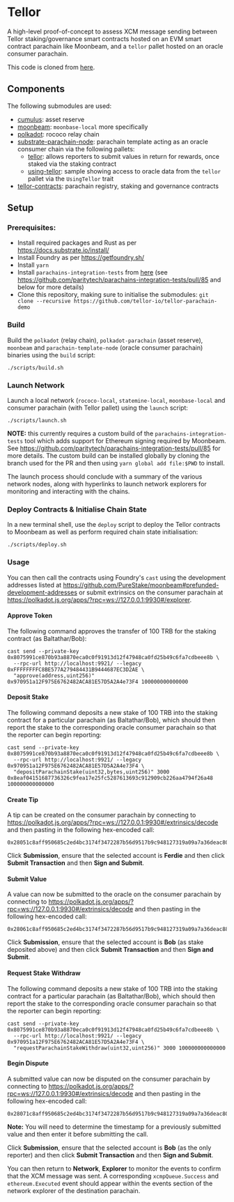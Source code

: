 # Tellor
A high-level proof-of-concept to assess XCM message sending between Tellor staking/governance smart contracts hosted on an 
EVM smart contract parachain like Moonbeam, and a `tellor` pallet hosted on an oracle consumer parachain.

This code is cloned from [here](https://github.com/evilrobot-01/tellor).

## Components
The following submodules are used:
- [cumulus](./cumulus): asset reserve
- [moonbeam](./moonbeam): `moonbase-local` more specifically
- [polkadot](./polkadot): rococo relay chain
- [substrate-parachain-node](./substrate-parachain-node): parachain template acting as an oracle consumer chain via the following pallets:
  - [tellor](https://github.com/tellor-io/tellor-pallet): allows reporters to submit values in return for rewards, once staked via the staking contract
  - [using-tellor](https://github.com/tellor-io/using-tellor-pallet): sample showing access to oracle data from the `tellor` pallet via the `UsingTellor` trait
- [tellor-contracts](./tellor-contracts): parachain registry, staking and governance contracts

## Setup

### Prerequisites:
- Install required packages and Rust as per https://docs.substrate.io/install/
- Install Foundry as per https://getfoundry.sh/
- Install `yarn`
- Install `parachains-integration-tests` from [here](https://github.com/paritytech/parachains-integration-tests/tree/frank/additional-keypair-types) (see https://github.com/paritytech/parachains-integration-tests/pull/85 and below for more details)
- Clone this repository, making sure to initialise the submodules: `git clone --recursive https://github.com/tellor-io/tellor-parachain-demo`

### Build
Build the `polkadot` (relay chain), `polkadot-parachain` (asset reserve), `moonbeam` and `parachain-template-node` (oracle consumer parachain) binaries using the `build` script:
  ```
  ./scripts/build.sh
  ```
### Launch Network
Launch a local network (`rococo-local`, `statemine-local`, `moonbase-local` and consumer parachain (with Tellor pallet) using the `launch` script:
```
./scripts/launch.sh
``` 
**NOTE:** this currently requires a custom build of the `parachains-integration-tests` tool which adds support for Ethereum signing required by Moonbeam. 
See https://github.com/paritytech/parachains-integration-tests/pull/85 for more details. The custom build can be installed globally by cloning the branch used for the PR and then using `yarn global add file:$PWD` to install.

The launch process should conclude with a summary of the various network nodes, along with hyperlinks to launch network explorers for monitoring and interacting with the chains.

### Deploy Contracts & Initialise Chain State
In a new terminal shell, use the `deploy` script to deploy the Tellor contracts to Moonbeam as well as perform required chain state initialisation:
```
./scripts/deploy.sh
```

### Usage
You can then call the contracts using Foundry's `cast` using the development addresses listed at https://github.com/PureStake/moonbeam#prefunded-development-addresses or submit extrinsics on the consumer parachain at https://polkadot.js.org/apps/?rpc=ws://127.0.0.1:9930#/explorer.

#### Approve Token
The following command approves the transfer of 100 TRB for the staking contract (as Baltathar/Bob):
```shell
cast send --private-key 0x8075991ce870b93a8870eca0c0f91913d12f47948ca0fd25b49c6fa7cdbeee8b \
  --rpc-url http://localhost:9921/ --legacy 0xFFFFFFFFC8BE577A279484431B9444687EC3D2AE \
  "approve(address,uint256)" 0x970951a12F975E6762482ACA81E57D5A2A4e73F4 100000000000000
```

#### Deposit Stake
The following command deposits a new stake of 100 TRB into the staking contract for a particular parachain (as Baltathar/Bob), which should then report the stake to the corresponding oracle consumer parachain so that the reporter can begin reporting:
```shell
cast send --private-key 0x8075991ce870b93a8870eca0c0f91913d12f47948ca0fd25b49c6fa7cdbeee8b \
  --rpc-url http://localhost:9921/ --legacy 0x970951a12F975E6762482ACA81E57D5A2A4e73F4 \
  "depositParachainStake(uint32,bytes,uint256)" 3000 0x8eaf04151687736326c9fea17e25fc5287613693c912909cb226aa4794f26a48 100000000000000
```

#### Create Tip
A tip can be created on the consumer parachain by connecting to https://polkadot.js.org/apps/?rpc=ws://127.0.0.1:9930#/extrinsics/decode and then pasting in the following hex-encoded call:
```
0x28051c8aff950685c2ed4bc3174f3472287b56d9517b9c948127319a09a7a36deac80010a5d4e800000000000000000000001468656c6c6f
```

Click **Submission**, ensure that the selected account is **Ferdie** and then click **Submit Transaction** and then **Sign and Submit**.

#### Submit Value
A value can now be submitted to the oracle on the consumer parachain by connecting to https://polkadot.js.org/apps/?rpc=ws://127.0.0.1:9930#/extrinsics/decode and then pasting in the following hex-encoded call:
```
0x28061c8aff950685c2ed4bc3174f3472287b56d9517b9c948127319a09a7a36deac88081afeeaff0ed5cee7d05a21078399c2f56226b0cd5657062500cef4c4e736f85000000000000000000000000000000001468656c6c6f
```

Click **Submission**, ensure that the selected account is **Bob** (as stake deposited above) and then click **Submit Transaction** and then **Sign and Submit**.

#### Request Stake Withdraw
The following command deposits a new stake of 100 TRB into the staking contract for a particular parachain (as Baltathar/Bob), which should then report the stake to the corresponding oracle consumer parachain so that the reporter can begin reporting:
```shell
cast send --private-key 0x8075991ce870b93a8870eca0c0f91913d12f47948ca0fd25b49c6fa7cdbeee8b \
  --rpc-url http://localhost:9921/ --legacy 0x970951a12F975E6762482ACA81E57D5A2A4e73F4 \
  "requestParachainStakeWithdraw(uint32,uint256)" 3000 100000000000000
```

#### Begin Dispute
A submitted value can now be disputed on the consumer parachain by connecting to https://polkadot.js.org/apps/?rpc=ws://127.0.0.1:9930#/extrinsics/decode and then pasting in the following hex-encoded call:
```
0x28071c8aff950685c2ed4bc3174f3472287b56d9517b9c948127319a09a7a36deac80000000000000000
```

**Note:** You will need to determine the timestamp for a previously submitted value and then enter it before submitting the call.

Click **Submission**, ensure that the selected account is **Bob** (as the only reporter) and then click **Submit Transaction** and then **Sign and Submit**.

You can then return to **Network**, **Explorer** to monitor the events to confirm that the XCM message was sent.
A corresponding `xcmpQueue.Success` and `ethereum.Executed` event should appear within the events section of the network explorer of the destination parachain.

<!--
## Overview
The following sections summarise the options available when sending XCM messages from each direction (smart contracts <> pallet).

### Remote Execution
As described at https://docs.moonbeam.network/builders/xcm/xcm-transactor, remote execution via the `XCM-Transactor`
pallet allows smart contracts to send XCM messages via Solidity precompiles (which effectively wrap the pallet extrinsics).

The following options for remote execution are available:
- `transactThroughDerivative`: transact through an address derived from the source chain's sovereign account in the destination chain, using fees based on an asset (`CurrencyId`) registered with the local `asset_manager` pallet
  - Transactions are dispatched from a derivative account of the sovereign account on the destination chain
  - Requires pre-registration by `DerivativeAddressRegistrationOrigin` (Root), which maps an 'owner' address on the source chain to a derivative 'index' (or key), which in turn maps to a sovereign derivative account of the parachain sovereign account on destination chain
  - Fees may be set as `SelfReserve`, `ForeignAsset` or `LocalAssetReserve`, where caller must hold tokens _locally_ of the type specified
  - Deducts and burns amount of fees for remote execution from caller _before_ sending
  - Resulting XCM message includes instruction to withdraw corresponding execution fees from parachain sovereign account on destination chain for execution payment
  - requires `pallet-utility` and paid XCM message execution (`WithdrawAsset`,`BuyExecution`,`Transact`) to be allowed on the destination chain
  - Requires Moonbeam to have native token of oracle consumer parachain registered locally and tokens bridged across to pay for fees
- `transactThroughDerivativeMultilocation`: as above, but using fees based on a multilocation rather than `CurrencyId`
- `transactThroughSignedMultilocation`: transact through XCM via signed origins, using fees based on a multilocation
  - Transact through an account derived from the multilocation representing the signed user making the call
  - `DescendOrigin` is the first instruction of resulting XCM message, ensuring fee payment and dispatch from some derivative account on the destination chain
  - No token is burnt before sending the message. The caller must ensure the destination is able to understand the `DescendOrigin` message, and create a unique account from which to dispatch the call
  - No pre-registration required, but assumption that derivative account on remote chain has sufficient balance to pay for execution
  - Requires paid XCM message execution (`DescendOrigin`,`WithdrawAsset`,`BuyExecution`,`Transact`) to be allowed on the destination chain
  - Requires the destination chain to derivate a new corresponding account
- `transactThroughSigned`: as above, but using fee based on an erc20 address (e.g. precompile address of XC-20 asset, which is a ERC-20 wrapper over a Substrate asset)

`transactThroughSignedMultilocation` was selected to start as it did not require the bridging of remote assets and allowed
an interior multilocation, denoting the deployed smart contract address on the source parachain, to simply be converted to
the account of the `tellor` pallet on the oracle consumer parachain (via `xcm_config`). The `tellor` pallet is then funded
with native tokens for fee payment. This implementation was simply to get calls working and is not assumed to be secure.

### Remote EVM Calls
Based on https://docs.moonbeam.network/builders/xcm/remote-evm-calls, remote evm calls are dispatched from a keyless
derivative account which is derivated from a hash of the source multilocation (example below, see [calculate-multilocation-derivative](https://docs.moonbeam.network/builders/xcm/remote-evm-calls/#calculate-multilocation-derivative) for more info). This derivative account pays for fees and is set as
the dispatcher of the call.

An example of a multilocation:
```
{"parents":1,"interior":{"x1":{"accountId32":{"network":{"named":"0x57657374656e64"},"id":"0x78914a4d7a946a0e4ed641f336b498736336e05096e342c799cc33c0f868d62f"}}}}
```

**Note:**
- This requires the `Ethereum-XCM` pallet, which is currently only available on Moonbase Alpha and does not yet offer
  as many options as the remote execution section above.
- This will require that the corresponding multilocation derivative account of the `tellor` pallet account on Moonbeam is funded to pay for ongoing Xcm/Transact fees.
-->